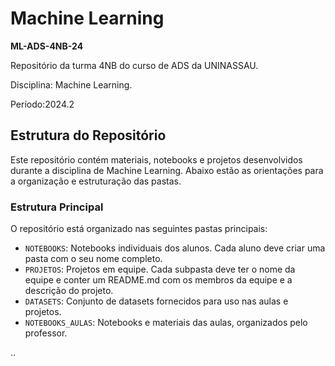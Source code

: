 # Machine Learning
**ML-ADS-4NB-24**

Repositório da turma 4NB do curso de ADS da UNINASSAU. 

Disciplina: Machine Learning. 

Período:2024.2

## Estrutura do Repositório

Este repositório contém materiais, notebooks e projetos desenvolvidos durante a disciplina de Machine Learning. Abaixo estão as orientações para a organização e estruturação das pastas.

### Estrutura Principal

O repositório está organizado nas seguintes pastas principais:

- `NOTEBOOKS`: Notebooks individuais dos alunos. Cada aluno deve criar uma pasta com o seu nome completo.
- `PROJETOS`: Projetos em equipe. Cada subpasta deve ter o nome da equipe e conter um README.md com os membros da equipe e a descrição do projeto.
- `DATASETS`: Conjunto de datasets fornecidos para uso nas aulas e projetos.
- `NOTEBOOKS_AULAS`: Notebooks e materiais das aulas, organizados pelo professor.

..